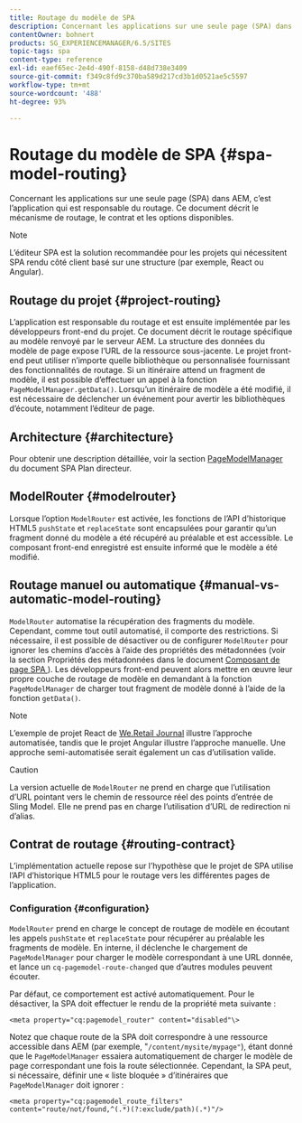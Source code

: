 ```yaml
---
title: Routage du modèle de SPA
description: Concernant les applications sur une seule page (SPA) dans AEM, c’est l’application qui est responsable du routage. Ce document décrit le mécanisme de routage, le contrat et les options disponibles.
contentOwner: bohnert
products: SG_EXPERIENCEMANAGER/6.5/SITES
topic-tags: spa
content-type: reference
exl-id: eaef65ec-2e4d-490f-8158-d48d738e3409
source-git-commit: f349c8fd9c370ba589d217cd3b1d0521ae5c5597
workflow-type: tm+mt
source-wordcount: '488'
ht-degree: 93%

---
```


# Routage du modèle de SPA {#spa-model-routing}

Concernant les applications sur une seule page (SPA) dans AEM, c’est l’application qui est responsable du routage. Ce document décrit le mécanisme de routage, le contrat et les options disponibles.

>[!NOTE]
>
>L’éditeur SPA est la solution recommandée pour les projets qui nécessitent SPA rendu côté client basé sur une structure (par exemple, React ou Angular).

## Routage du projet {#project-routing}

L’application est responsable du routage et est ensuite implémentée par les développeurs front-end du projet. Ce document décrit le routage spécifique au modèle renvoyé par le serveur AEM. La structure des données du modèle de page expose l’URL de la ressource sous-jacente. Le projet front-end peut utiliser n’importe quelle bibliothèque ou personnalisée fournissant des fonctionnalités de routage. Si un itinéraire attend un fragment de modèle, il est possible d’effectuer un appel à la fonction `PageModelManager.getData()`. Lorsqu’un itinéraire de modèle a été modifié, il est nécessaire de déclencher un événement pour avertir les bibliothèques d’écoute, notamment l’éditeur de page.

## Architecture {#architecture}

Pour obtenir une description détaillée, voir la section [PageModelManager](/help/sites-developing/spa-blueprint.md#pagemodelmanager) du document SPA Plan directeur.

## ModelRouter {#modelrouter}

Lorsque l’option `ModelRouter` est activée, les fonctions de l’API d’historique HTML5 `pushState` et `replaceState` sont encapsulées pour garantir qu’un fragment donné du modèle a été récupéré au préalable et est accessible. Le composant front-end enregistré est ensuite informé que le modèle a été modifié.

## Routage manuel ou automatique {#manual-vs-automatic-model-routing}

`ModelRouter` automatise la récupération des fragments du modèle. Cependant, comme tout outil automatisé, il comporte des restrictions. Si nécessaire, il est possible de désactiver ou de configurer `ModelRouter` pour ignorer les chemins d’accès à l’aide des propriétés des métadonnées (voir la section Propriétés des métadonnées dans le document [Composant de page SPA ](/help/sites-developing/spa-page-component.md)). Les développeurs front-end peuvent alors mettre en œuvre leur propre couche de routage de modèle en demandant à la fonction `PageModelManager` de charger tout fragment de modèle donné à l’aide de la fonction `getData()`.

>[!NOTE]
>
>L’exemple de projet React de [We.Retail Journal](https://github.com/adobe/aem-sample-we-retail-journal) illustre l’approche automatisée, tandis que le projet Angular illustre l’approche manuelle. Une approche semi-automatisée serait également un cas d’utilisation valide.

>[!CAUTION]
>
>La version actuelle de `ModelRouter` ne prend en charge que l’utilisation d’URL pointant vers le chemin de ressource réel des points d’entrée de Sling Model. Elle ne prend pas en charge l’utilisation d’URL de redirection ni d’alias.

## Contrat de routage {#routing-contract}

L’implémentation actuelle repose sur l’hypothèse que le projet de SPA utilise l’API d’historique HTML5 pour le routage vers les différentes pages de l’application.

### Configuration {#configuration}

`ModelRouter` prend en charge le concept de routage de modèle en écoutant les appels `pushState` et `replaceState` pour récupérer au préalable les fragments de modèle. En interne, il déclenche le chargement de `PageModelManager` pour charger le modèle correspondant à une URL donnée, et lance un `cq-pagemodel-route-changed` que d’autres modules peuvent écouter.

Par défaut, ce comportement est activé automatiquement. Pour le désactiver, la SPA doit effectuer le rendu de la propriété meta suivante :

```
<meta property="cq:pagemodel_router" content="disabled"\>
```

Notez que chaque route de la SPA doit correspondre à une ressource accessible dans AEM (par exemple, &quot;`/content/mysite/mypage"`), étant donné que le `PageModelManager` essaiera automatiquement de charger le modèle de page correspondant une fois la route sélectionnée. Cependant, la SPA peut, si nécessaire, définir une « liste bloquée » d’itinéraires que `PageModelManager` doit ignorer :

```
<meta property="cq:pagemodel_route_filters" content="route/not/found,^(.*)(?:exclude/path)(.*)"/>
```
